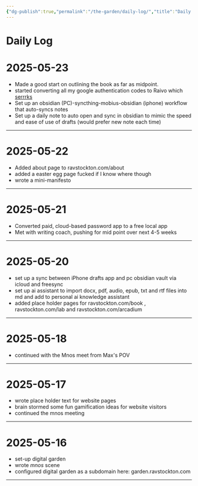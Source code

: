 ```yaml
---
{"dg-publish":true,"permalink":"/the-garden/daily-log/","title":"Daily Log","tags":["garden","timeline","dailylog"]}
---
```



# Daily Log

# 2025-05-23

- Made a good start on outlining the book as far as midpoint. 
- started converting all my google authentication codes to Raivo which [serrrks](https://garden.ravstockton.com/the-garden/2-fa)
- Set up an obsidian (PC)-syncthing-mobius-obsidian (iphone) workflow that auto-syncs notes
- Set up a daily note to auto open and sync in obsidian to mimic the speed and ease of use of drafts (would prefer new note each time)

---

# 2025-05-22

- Added about page to ravstockton.com/about
- added a easter egg page fucked if I know where though
- wrote a mini-manifesto 
---

# 2025-05-21

- Converted paid, cloud-based password app to a free local app
- Met with writing coach, pushing for mid point over next 4-5 weeks

------

# 2025-05-20

- set up a sync between iPhone drafts app and pc obsidian vault via icloud and freesync
- set up ai assistant to import docx, pdf, audio, epub, txt and rtf files into md and add to personal ai knowledge assistant
- added place holder pages for ravstockton.com/book ,  ravstockton.com/lab and ravstockton.com/arcadium

---

# 2025-05-18

- continued with the Mnos meet from Max's POV
---

# 2025-05-17

- wrote place holder text for website pages
- brain stormed some fun gamification ideas for website visitors
- continued the <span class="dg-hide">mnos</span> meeting



---

# 2025-05-16

- set-up digital garden
- wrote *mnos* scene
- configured digital garden as a subdomain here: garden.ravstockton.com

---

